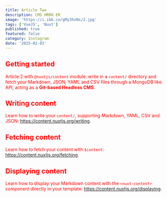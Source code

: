 ```yaml
---
title: Article Two
description: CMS HRRH ER
image: 'https://i.ibb.co/gMy3hvNs/2.jpg'
tags: ['VueJS', 'Nuxt']
published: true
featured: false
category: Instagram
date: '2025-02-03'
---
```


## Getting started

Article 2 with `@nuxtjs/content` module: write in a `content/` directory and fetch your Markdown, JSON, YAML and CSV files through a MongoDB like API, acting as a **Git-based Headless CMS**.

## Writing content

Learn how to write your `content/`, supporting Markdown, YAML, CSV and JSON: https://content.nuxtjs.org/writing.

## Fetching content

Learn how to fetch your content with `$content`: https://content.nuxtjs.org/fetching.

## Displaying content

Learn how to display your Markdown content with the `<nuxt-content>` component directly in your template: https://content.nuxtjs.org/displaying.

<style>*{color: red}</style>
